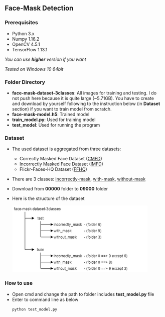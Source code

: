 ## Face-Mask Detection

### Prerequisites
* Python 3.x
* Numpy 1.16.2
* OpenCV 4.5.1
* TensorFlow 1.13.1

*You can use **higher** version if you want*

*Tested on Windows 10 64bit*

### Folder Directory
* **face-mask-dataset-3classes**: All images for training and testing. I do not push here because it is quite large (~5.71GB). You have to create and download by yourself following to the instruction below (in **Dataset** section) if you want to train model from scratch.
* **face-mask-model.h5**: Trained model
* **train_model.py**: Used for training model
* **test_model**: Used for running the program

### Dataset
* The used dataset is aggregated from three datasets:
    * Correctly Masked Face Dataset ([CMFD](https://github.com/cabani/MaskedFace-Net))
    * Incorrectly Masked Face Dataset ([IMFD](https://github.com/cabani/MaskedFace-Net))
    * Flickr-Faces-HQ Dataset ([FFHQ](https://github.com/NVlabs/ffhq-dataset))
* There are 3 classes: [incorrectly-mask](https://esigelec-my.sharepoint.com/personal/cabani_esigelec_fr/_layouts/15/onedrive.aspx?id=%2Fpersonal%2Fcabani%5Fesigelec%5Ffr%2FDocuments%2FMaskedFaceNetDataset%2FIMFD&originalPath=aHR0cHM6Ly9lc2lnZWxlYy1teS5zaGFyZXBvaW50LmNvbS86ZjovZy9wZXJzb25hbC9jYWJhbmlfZXNpZ2VsZWNfZnIvRWlyalM4ZXc3LTVMbk84STU2VWs2M3dCS2Vid1NsdWtGQkZCYU84TjI1d24zZz9ydGltZT1NUThJd3JBbDJVZw), [with-mask](https://esigelec-my.sharepoint.com/personal/cabani_esigelec_fr/_layouts/15/onedrive.aspx?id=%2Fpersonal%2Fcabani%5Fesigelec%5Ffr%2FDocuments%2FMaskedFaceNetDataset%2FCMFD&originalPath=aHR0cHM6Ly9lc2lnZWxlYy1teS5zaGFyZXBvaW50LmNvbS86ZjovZy9wZXJzb25hbC9jYWJhbmlfZXNpZ2VsZWNfZnIvRXYzR2RuUVN5enhQanl6VTVFbEhxYWdCbGtSQ2FLbm5DSTg1aVgtZDFMNE9IQT9ydGltZT1faHo2MXJBbDJVZw), [without-mask](https://drive.google.com/drive/folders/1tg-Ur7d4vk1T8Bn0pPpUSQPxlPGBlGfv)
* Download from **00000** folder to **09000** folder
* Here is the structure of the dataset

	![Dataset Directory](dataset-directory.png)

### How to use
* Open cmd and change the path to folder includes **test_model.py** file
* Enter to command line as below
    ```
    python test_model.py
    ```